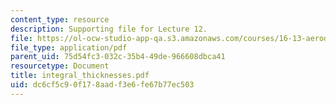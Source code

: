 ```yaml
---
content_type: resource
description: Supporting file for Lecture 12.
file: https://ol-ocw-studio-app-qa.s3.amazonaws.com/courses/16-13-aerodynamics-of-viscous-fluids-fall-2003/dc6cf5c90f178aadf3e6fe67b77ec503_integral_thicknesses.pdf
file_type: application/pdf
parent_uid: 75d54fc3-032c-35b4-49de-966608dbca41
resourcetype: Document
title: integral_thicknesses.pdf
uid: dc6cf5c9-0f17-8aad-f3e6-fe67b77ec503
---
```

